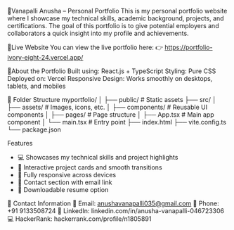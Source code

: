 🌟Vanapalli Anusha – Personal Portfolio
This is my personal portfolio website where I showcase my technical skills, academic background, projects, and certifications. The goal of this portfolio is to give potential employers and collaborators a quick insight into my profile and achievements.

🔗Live Website
You can view the live portfolio here:
👉 https://portfolio-ivory-eight-24.vercel.app/

📌About the Portfolio
Built using: React.js + TypeScript
Styling: Pure CSS
Deployed on: Vercel
Responsive Design: Works smoothly on desktops, tablets, and mobiles

📂 Folder Structure
myportfolio/
│
├── public/ # Static assets
├── src/
│ ├── assets/ # Images, icons, etc.
│ ├── components/ # Reusable UI components
│ ├── pages/ # Page structure
│ ├── App.tsx # Main app component
│ └── main.tsx # Entry point
├── index.html
├── vite.config.ts
└── package.json

Features
- 💻 Showcases my technical skills and project highlights
- 📸 Interactive project cards and smooth transitions
- 📱 Fully responsive across devices
- 📩 Contact section with email link
- 🧾 Downloadable resume option


📇 Contact Information
📧 Email: anushavanapalli035@gmail.com
📱 Phone: +91 9133508724
🔗 LinkedIn: linkedin.com/in/anusha-vanapalli-046723306
💻 HackerRank: hackerrank.com/profile/n1805891

